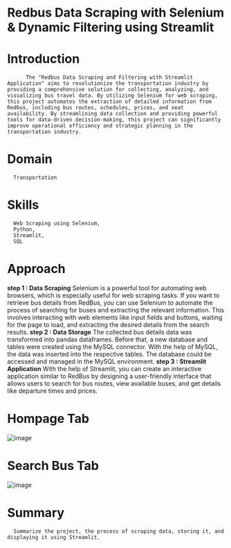 # Redbus Data Scraping with Selenium & Dynamic Filtering using Streamlit 

# Introduction
          The "Redbus Data Scraping and Filtering with Streamlit Application" aims to revolutionize the transportation industry by providing a comprehensive solution for collecting, analyzing, and visualizing bus travel data. By utilizing Selenium for web scraping, this project automates the extraction of detailed information from Redbus, including bus routes, schedules, prices, and seat availability. By streamlining data collection and providing powerful tools for data-driven decision-making, this project can significantly improve operational efficiency and strategic planning in the transportation industry.

# Domain
      Transportation

# Skills
      Web Scraping using Selenium,
      Python,
      Streamlit,
      SQL

# Approach
**step 1 : Data Scraping**
            Selenium is a powerful tool for automating web browsers, which is especially useful for web scraping tasks. If you want to retrieve bus details from RedBus, you can use Selenium to automate the process of searching for buses and extracting the relevant information. This involves interacting with web elements 
like input fields and buttons, waiting for the page to load, and extracting the desired details from the search results.
**step 2 : Data Storage**
            The collected bus details data was transformed into pandas dataframes. Before that, a new database and tables were created using the MySQL connector. With the help of MySQL, the data was inserted into the respective tables. The database could be accessed and managed in the MySQL environment.
**step 3 : Streamlit Application**
            With the help of Streamlit, you can create an interactive application similar to RedBus by designing a user-friendly interface that allows users to search for bus routes, view available buses, and get details like departure times and prices.

# Hompage Tab
![image](https://github.com/user-attachments/assets/3d724d7f-6c9c-4205-8b11-01a488b87d11)

# Search Bus Tab
![image](https://github.com/user-attachments/assets/e01fabc8-951c-4a57-a5de-55c98b2e49ed)

# Summary
      Summarize the project, the process of scraping data, storing it, and displaying it using Streamlit.

